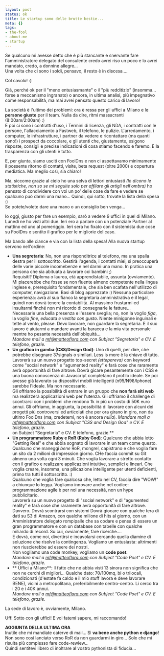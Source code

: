 ```yaml
--- 
layout: post
status: ok
title: Le startup sono delle brutte bestie...
meta: {}
tags: 
- the-fool
- about-me
- startup
---
```

Se qualcuno mi avesse detto che è più stancante e snervante fare l'amministratore delegato del consulente credo avrei riso un poco e lo avrei mandato, credo, a donnine allegre...  
Una volta che ci sono i soldi, pensavo, il resto è in discesa....  
  
Col cavolo! :)  
    
Già, perché ok per il "meno entusiasmante" o il "più redditizio" (insomma... forse a meccanismo ingranato) o ancora, in ultima analisi, più impegnativo come responsabilità, ma mai avrei pensato questo carico di lavoro!  
  
La società è l'ultimo dei problemi: ora è ressa per gli uffici a Milano e le **persone giuste** per il team. Nulla da dire, ritmi massacranti (8:00am/2:00am) :)  
E poi ci sono i contratti d'uso, i Termini di licenza, gli NDA, i contratti con le persone, l'allacciamento a Fastweb, il telefono, le pulizie. L'arredamento, i computer, le infrastrutture, i partner da vedere e ricontattare (ma quanti sono!) i prospect da coccolare, e gli utenti che, giustamente, esigono risposte, consigli e precise indicazioni di cosa stiamo facendo e faremo. E la trasparenza con gli utenti è tutto.   
  
E, per giunta, siamo usciti con FoolDns e non ci aspettavamo minimamente il possente ritorno di contatti, visite, beta request (oltre 2000) e copertura mediatica. Ma meglio così, sia chiaro!  
  
Ma, siccome grazie al cielo ho una selva di lettori entusiasti *(lo dicono le statistiche, non so se mi seguite solo per affilare gli artigli nell'ombra)* ho pensato di condividere con voi un po' delle cose da fare e vedere se qualcuno può darmi una mano... Quindi, qui sotto, trovate la lista della spesa :)  
Se potete/volete dare una mano o un consiglio ben venga...  
  
Io oggi, giusto per fare un esempio, sarò a vedere 9 uffici in quel di Milano. Lunedì ne ho visti altri due. Ieri ero a parlare con un potenziale Partner al mattino ed uno al pomeriggio. Ieri sera ho fixato con il sistemista due cose su FoolDns e sentito il grafico per le migliorie del caso.  
  
Ma bando alle ciance e via con la lista della spesa! Alla nuova startup servono nell'ordine:  
  
* **Una segretaria**: No, non una risponditrice al telefono, ma una spalla destra per il sottoscritto. Gestirà l'agenda, i contatti miei, si preoccuperà delle varie piccole incomebenze e nel darmi una mano. In pratica una persona che sia abituata a lavorare coi bambini ;)  
    Requisiti? Diploma o laurea, età apprendistabile, assunta (ovviamente). Mi piacerebbe che fosse se non fluente almeno competente nella lingua inglese e, prerequisito fondamentale, che sia ben scafata nell'utilizzo di computer, navigazione. Basi di blog apprezzate :)  Nessuna particolare esperienza: avrà al suo fianco la segretaria amministrativa e il legal, quindi non dovrà tenere la contabilità. Al massimo frustarmi ed insultarmi finché non mi ricordo di consegnarle le fatture...  
    Necessarie una bella presenza e l'essere sveglia; no, non la voglio _figa_, la voglio _fine, educata e vestita con gusto_. Niente minigonne inguinali e tette al vento, please. Devo lavorare, non guardare la segretaria. E il suo lavoro è aiutarmi a mandare avanti la baracca e la mia vita personale mentre ho pesante necessità dell'obiquità...  
    *Mandare mail a mf@matteoflora.com con Subject "Segretaria" e CV. E telefono, grazie.*  
* **Un grafico in gamba (CSS/Design God)**: Uno di quelli, per dire, che potrebbe disegnare 37signals o similari. Less is more è la chiave di tutto. Lavorerà su un nuovo progetto top-secret *(ettepareva)* con keyword come "social network" e "agumented reality" e farà cose che raramente avrà opportunità di fare altrove. Dovrà gicare pesantemente con i CSS e una buona conoscenza di Javascript completano il profilo ideale. Se poi avesse già lavorato su dispositivi mobili intelligenti (n95/N98/Iphone) sarebbe l'ideale. Ma non necessario.  
    Gli offriamo la possibilità di entrare in un gruppo che **non farà siti web** ma realizzerà applicazioni web per l'utenza. Gli offriamo il challenge di scontrarsi con i problemi che rendono 1k in più un costo di 50K euro annui. Gli offriamo, in aggiunta, la possibilità di lavorare con alcuni dei progetti più controversi ed articolati che per ora girano in giro, non da ultimo FoolDns (ma, credetemi, non è ancora _nulla_).
    *Mandare mail a mf@matteoflora.com con Subject "CSS and Design God" e CV. E telefono, grazie.*  
on Subject "Segretaria" e CV. E telefono, grazie.**  
* **Un programmatore Ruby e RoR (Ruby God)**: Qualcuno che abbia letto "Getting Real" e che abbia sognato di lavorare in un team come questo. Qualcuno che maneggi _bene_ RoR, mongrel, capistrano e che voglia fare un sito da 2 milioni di impression giorno. CHe faccia commit su Git almeno una volta ogni 3 minuti. Che voglia lavorare a stretto contatto con il grafico e realizzare applicazioni intuitive, semplici e lineari. Che voglia creare, insomma, una pllicazione intelligente per utenti deficienti, primo tra tutti il sottoscritto. :)   
    Qualcuno che voglia fare qualcosa che, letto nel CV, faccia dire "WOW!" a chiunque lo legga. Vogliamo innovare anche nel codice: programmazione agile è per noi una necessità, non un hype pubblicitario.  
    Lavorerà su un nuovo progetto di "social network" e di "agumented reality" e farà cose che raramente avrà opportunità di fare altrove. Davvero. Dovrà scontrarsi con sistemi Dovrà giocare con qualche tera di dati su S3 di Amazon, con qualche milione di hits al giorno, con un Amministratore delegato rompipalle che sa codare e pensa di essere un gran programmatore e con un database con tabelle con qualche miliardo di record. Su cui, ovviamente, fare ricerche....    
    E dovrà, come noi, divertirsi e incavolarsi cercando quella diamine di soluzione che risolve la contingenza. Vogliamo un entusiasta: altrimenti non riuscierebbe ad essere dei nostri.  
    Non vogliamo una code monkey, vogliamo un **code poet**.  
    *Mandare mail a mf@matteoflora.com con Subject "Code Poet" e CV. E telefono, grazie.*  
* ** Uffici a Milano**: Il fatto che ne abbia visti 13 sinora non significa che non ne cerchi di migliori... Qualche dato: 70/100mq, bi o trilocali, condizionati (d'estate fa caldo e il mio stuff lavora e deve lavorare BENE), vicini a metropolitana, preferibilmente centro-centro. Li cerco tra i 20 e i 40K annui.  
    *Mandare mail a mf@matteoflora.com con Subject "Code Poet" e CV. E telefono, grazie.*   
  
La sede di lavoro è, ovviamente, Milano.  
  
Uff! Sotto con gli uffici! E voi fatemi sapere, mi raccomando!  
  
**AGGIUNTA DELLA ULTIMA ORA**  
Inutile che mi mandiate caterve di mail... Sì **va bene anche python e django**! Non sono così lanciato verso RoR da non guardarmi in giro... Solo che mi risulta più complesso fare code-rewiew...  
Quindi sentitevi libero di inoltrare al vostro pythonista di fiducia...  
  
 
